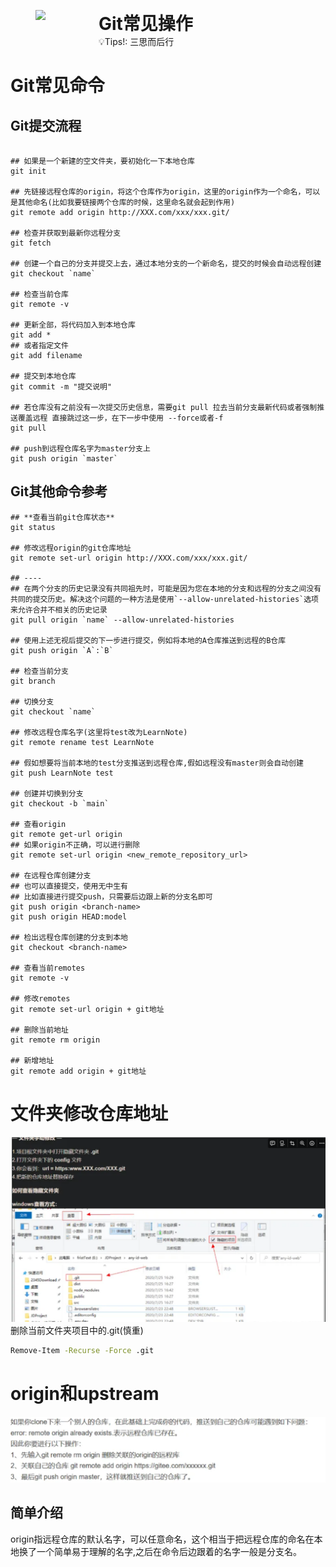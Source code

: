 <figure style="display: flex; ">
    <img src="https://notion-emojis.s3-us-west-2.amazonaws.com/prod/svg-twitter/1f320.svg" width="100" style="margin-right: 1px;" />
    <figcaption style="max-width: 700px; white-space: normal;">
        <h1 style="margin: 0;">Git常见操作</h1>
        <span>💡Tips!: 三思而后行</span>
    </figcaption>
</figure>

# Git常见命令

## Git提交流程

```shell

## 如果是一个新建的空文件夹，要初始化一下本地仓库
git init

## 先链接远程仓库的origin，将这个仓库作为origin，这里的origin作为一个命名，可以是其他命名(比如我要链接两个仓库的时候，这里命名就会起到作用)
git remote add origin http://XXX.com/xxx/xxx.git/

## 检查并获取到最新你远程分支
git fetch

## 创建一个自己的分支并提交上去，通过本地分支的一个新命名，提交的时候会自动远程创建
git checkout `name`

## 检查当前仓库
git remote -v

## 更新全部，将代码加入到本地仓库    
git add * 
## 或者指定文件 
git add filename

## 提交到本地仓库
git commit -m "提交说明"   

## 若仓库没有之前没有一次提交历史信息，需要git pull 拉去当前分支最新代码或者强制推送覆盖远程 直接跳过这一步，在下一步中使用 --force或者-f 
git pull

## push到远程仓库名字为master分支上
git push origin `master`

```

## Git其他命令参考 

```shell
## **查看当前git仓库状态**  
git status

## 修改远程origin的git仓库地址
git remote set-url origin http://XXX.com/xxx/xxx.git/

## ----
## 在两个分支的历史记录没有共同祖先时，可能是因为您在本地的分支和远程的分支之间没有共同的提交历史。解决这个问题的一种方法是使用`--allow-unrelated-histories`选项来允许合并不相关的历史记录
git pull origin `name` --allow-unrelated-histories

## 使用上述无视后提交的下一步进行提交，例如将本地的A仓库推送到远程的B仓库
git push origin `A`:`B`

## 检查当前分支
git branch

## 切换分支
git checkout `name`

## 修改远程仓库名字(这里将test改为LearnNote)
git remote rename test LearnNote

## 假如想要将当前本地的test分支推送到远程仓库,假如远程没有master则会自动创建
git push LearnNote test

## 创建并切换到分支
git checkout -b `main`

## 查看origin
git remote get-url origin
## 如果origin不正确，可以进行删除
git remote set-url origin <new_remote_repository_url>

## 在远程仓库创建分支
## 也可以直接提交，使用无中生有
## 比如直接进行提交push，只需要后边跟上新的分支名即可
git push origin <branch-name>
git push origin HEAD:model

## 检出远程仓库创建的分支到本地
git checkout <branch-name>

## 查看当前remotes
git remote -v

## 修改remotes
git remote set-url origin + git地址

## 删除当前地址
git remote rm origin

## 新增地址
git remote add origin + git地址

```

# **文件夹修改仓库地址**

![alt text](assets/Git常见操作/image.png)
删除当前文件夹项目中的.git(慎重)

```bash
Remove-Item -Recurse -Force .git
```

# **origin和upstream**

![alt text](assets/Git常见操作/image-1.png)

## 简单介绍

origin指远程仓库的默认名字，可以任意命名，这个相当于把远程仓库的命名在本地换了一个简单易于理解的名字,之后在命令后边跟着的名字一般是分支名。